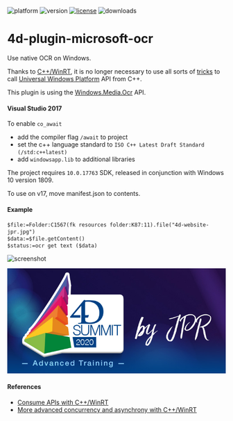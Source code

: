 ![platform](https://img.shields.io/static/v1?label=platform&message=win-32%20|%20win-64&color=blue)
![version](https://img.shields.io/badge/version-17%2B-3E8B93)
[![license](https://img.shields.io/github/license/miyako/4d-plugin-microsoft-ocr)](LICENSE)
![downloads](https://img.shields.io/github/downloads/miyako/4d-plugin-microsoft-ocr/total)

# 4d-plugin-microsoft-ocr
Use native OCR on Windows.

Thanks to [C++/WinRT](https://blogs.windows.com/windowsdeveloper/2016/11/28/standard-c-windows-runtime-cwinrt/), it is no longer necessary to use all sorts of [tricks](https://qiita.com/Yukio-Ichikawa/items/f8d3111a60a337adfd48) to call [Universal Windows Platform](https://en.wikipedia.org/wiki/Universal_Windows_Platform) API from C++. 

This plugin is using the [Windows.Media.Ocr](https://docs.microsoft.com/en-us/uwp/api/Windows.Media.Ocr?view=winrt-19041) API. 

#### Visual Studio 2017

To enable `co_await`

* add the compiler flag `/await` to project
* set the c++ language standard to `ISO C++ Latest Draft Standard (/std:c++latest)`
* add `windowsapp.lib` to additional libraries

The project requires `10.0.17763` SDK, released in conjunction with Windows 10 version 1809.

To use on v17, move manifest.json to contents.

#### Example

```4d
$file:=Folder:C1567(fk resources folder:K87:11).file("4d-website-jpr.jpg")
$data:=$file.getContent()
$status:=ocr get text ($data)
```

![screenshot](https://user-images.githubusercontent.com/1725068/103483342-f40c3b00-4e29-11eb-95ab-bfd62f265208.png)

![image](https://github.com/miyako/4d-plugin-microsoft-ocr/blob/main/OCR/test/Resources/4d-website-jpr.jpg)

#### References

* [Consume APIs with C++/WinRT](https://docs.microsoft.com/en-us/windows/uwp/cpp-and-winrt-apis/consume-apis)
* [More advanced concurrency and asynchrony with C++/WinRT](https://docs.microsoft.com/en-us/windows/uwp/cpp-and-winrt-apis/concurrency-2)

